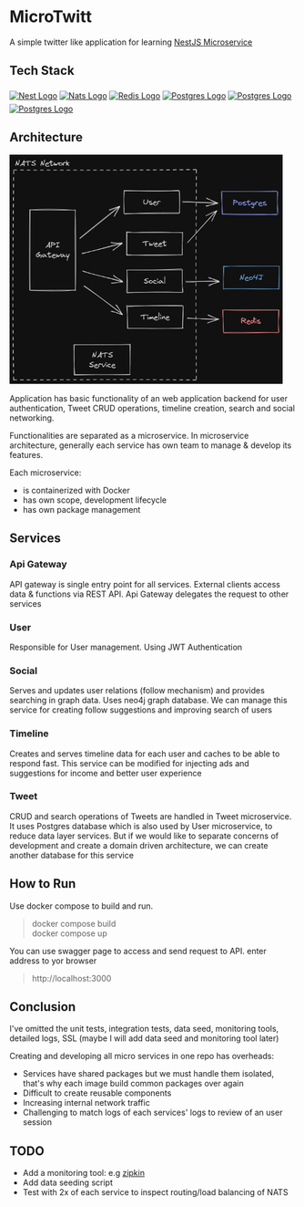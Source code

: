 # MicroTwitt

A simple twitter like application for learning [NestJS Microservice](https://docs.nestjs.com/microservices/basics#installation)

## Tech Stack

<a href="http://nestjs.com/" target="blank"><img src="https://nestjs.com/img/logo-small.svg" width="32" alt="Nest Logo" align="middle" /></a>
<a href="https://nats.io/" target="blank"><img src="https://nats.io/img/logos/nats-horizontal-color.png" width="128" alt="Nats Logo" align="middle" /></a>
<a href="https://redis.io/" target="blank"><img src="https://upload.wikimedia.org/wikipedia/commons/6/64/Logo-redis.svg" width="64" alt="Redis Logo" align="middle" /></a>
<a href="https://www.postgresql.org/" target="blank"><img src="https://www.postgresql.org/media/img/about/press/elephant.png" width="32" alt="Postgres Logo" align="middle" /></a>
<a href="https://neo4j.com/" target="blank"><img src="https://dist.neo4j.com/wp-content/uploads/20210423072428/neo4j-logo-2020-1.svg" width="64" alt="Postgres Logo" align="middle" /></a>
<a href="https://www.docker.com/" target="blank"><img src="https://www.docker.com/wp-content/uploads/2022/03/Moby-logo.png.webp" width="32" alt="Postgres Logo" align="middle" /></a>

## Architecture

<img src="assets/microtwitt-arch.png" width="480" alt="Postgres Logo"/>

Application has basic functionality of an web application backend for user authentication, Tweet CRUD operations, timeline creation, search and social networking.

Functionalities are separated as a microservice. In microservice architecture, generally each service has own team to manage & develop its features.

Each microservice:

- is containerized with Docker
- has own scope, development lifecycle
- has own package management

## Services

### Api Gateway

API gateway is single entry point for all services. External clients access data & functions via REST API. Api Gateway delegates the request to other services

### User

Responsible for User management. Using JWT Authentication

### Social

Serves and updates user relations (follow mechanism) and provides searching in graph data. Uses neo4j graph database.
We can manage this service for creating follow suggestions and improving search of users

### Timeline

Creates and serves timeline data for each user and caches to be able to respond fast. This service can be modified for injecting ads and suggestions for income and better user experience

### Tweet

CRUD and search operations of Tweets are handled in Tweet microservice. It uses Postgres database which is also used by User microservice, to reduce data layer services. But if we would like to separate concerns of development and create a domain driven architecture, we can create another database for this service

## How to Run

Use docker compose to build and run.
> docker compose build  
> docker compose up

You can use swagger page to access and send request to API.
enter address to yor browser
>http://localhost:3000

## Conclusion

I've omitted the unit tests, integration tests, data seed, monitoring tools, detailed logs, SSL
(maybe I will add data seed and monitoring tool later)

Creating and developing all micro services in one repo has overheads:

- Services have shared packages but we must handle them isolated, that's why each image build common packages over again
- Difficult to create reusable components
- Increasing internal network traffic
- Challenging to match logs of each services' logs to review of an user session

## TODO

- Add a monitoring tool: e.g [zipkin](https://zipkin.io/)
- Add data seeding script
- Test with 2x of each service to inspect routing/load balancing of NATS